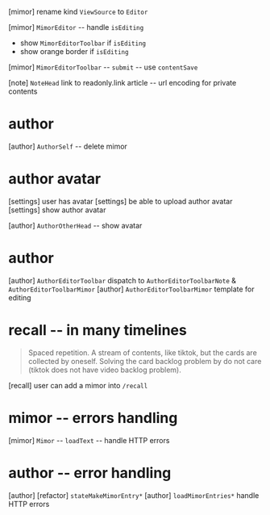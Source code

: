 [mimor] rename kind `ViewSource` to `Editor`

[mimor] `MimorEditor` -- handle `isEditing`

- show `MimorEditorToolbar` if `isEditing`
- show orange border if `isEditing`

[mimor] `MimorEditorToolbar` -- `submit` -- use `contentSave`

[note] `NoteHead` link to readonly.link article -- url encoding for private contents

# author

[author] `AuthorSelf` -- delete mimor

# author avatar

[settings] user has avatar
[settings] be able to upload author avatar
[settings] show author avatar

[author] `AuthorOtherHead` -- show avatar

# author

[author] `AuthorEditorToolbar` dispatch to `AuthorEditorToolbarNote` & `AuthorEditorToolbarMimor`
[author] `AuthorEditorToolbarMimor` template for editing

# recall -- in many timelines

> Spaced repetition. A stream of contents, like tiktok, but the cards
> are collected by oneself. Solving the card backlog problem by do not
> care (tiktok does not have video backlog problem).

[recall] user can add a mimor into `/recall`

# mimor -- errors handling

[mimor] `Mimor` -- `loadText` -- handle HTTP errors

# author -- error handling

[author] [refactor] `stateMakeMimorEntry*`
[author] `loadMimorEntries*` handle HTTP errors
